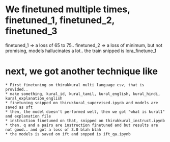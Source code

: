 # We finetuned multiple times, finetuned_1, finetuned_2, finetuned_3

finetuned_1 => a loss of 65 to 75..
finetuned_2 => a loss of minimum, but not promising, models hallucinates a lot.. the train snipped is lora_finetune_1

# next, we got another technique like 
    * First finetuning on thirukkural multi language csv, that is provided.. 
    * make something, kural_id, kural_tamil, kural_english, kural_hindi, kural_explanation_english
    * finetuning snipped on thirukkural_supervised.ipynb and models are saved as sft
    * then, the model doesn't performed well, then we got "what is kural1" and explanation file
    * instruction finetuned on that, snipped on thirukkural_instruct.ipynb
    * then, q and a pairs are instruction finetuned and but results are not good.. and got a loss of 3.0 blah blah
    * the models is saved on ift and snpped is ift_qa.ipynb

